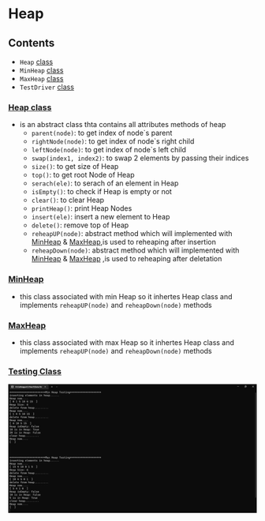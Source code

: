 # Heap
## Contents
- `Heap` [class](https://github.com/m7moudGadallah/Colleague-Assignmets/tree/main/DataStructure/Assignment3#heap-class)
- `MinHeap` [class](https://github.com/m7moudGadallah/Colleague-Assignmets/tree/main/DataStructure/Assignment3#minheap)
- `MaxHeap` [class](https://github.com/m7moudGadallah/Colleague-Assignmets/tree/main/DataStructure/Assignment3#maxheap)
- `TestDriver` [class](https://github.com/m7moudGadallah/Colleague-Assignmets/tree/main/DataStructure/Assignment3#testing-class)

### [Heap class](./heap_Assignment/heap_Assignment/TestDriver.cs)
- is an abstract class thta contains all attributes methods of heap
    - `parent(node)`: to get index of node`s parent
    - `rightNode(node)`: to get index of node`s right child
    - `leftNode(node)`: to get index of node`s left child
    - `swap(index1, index2)`: to swap 2 elements by passing their indices
    - `size()`: to get size of Heap
    - `top()`: to get root Node of Heap
    - `serach(ele)`: to serach of an element in Heap
    - `isEmpty()`: to check if Heap is empty or not
    - `clear()`: to clear Heap
    - `printHeap()`: print Heap Nodes
    - `insert(ele)`: insert a new element to Heap
    - `delete()`: remove top of Heap
    - `reheapUP(node)`: abstract method which will implemented with [MinHeap](https://github.com/m7moudGadallah/Colleague-Assignmets/tree/main/DataStructure/Assignment3#minheap) & [MaxHeap](https://github.com/m7moudGadallah/Colleague-Assignmets/tree/main/DataStructure/Assignment3#maxheap),is used to reheaping after insertion
    - `reheapDown(node)`: abstract method  which will implemented with [MinHeap](https://github.com/m7moudGadallah/Colleague-Assignmets/tree/main/DataStructure/Assignment3#minheap) & [MaxHeap](https://github.com/m7moudGadallah/Colleague-Assignmets/tree/main/DataStructure/Assignment3#maxheap) ,is used to reheaping after deletation

### [MinHeap](./heap_Assignment/heap_Assignment/TestDriver.cs)
- this class associated with min Heap so it inhertes Heap class and implements `reheapUP(node)` and `reheapDown(node)` methods


### [MaxHeap](./heap_Assignment/heap_Assignment/TestDriver.cs)
- this class associated with max Heap so it inhertes Heap class and implements `reheapUP(node)` and `reheapDown(node)` methods


### [Testing Class](./heap_Assignment/heap_Assignment/TestDriver.cs)
![Testing](./testing.png)